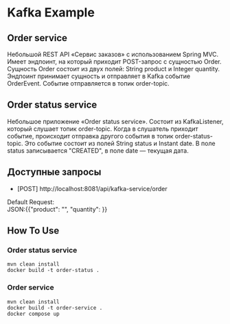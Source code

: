 # Kafka Example
## Order service
Небольшой REST API «Сервис заказов»  с использованием Spring MVC.
Имеет эндпоинт, на который приходит POST-запрос с сущностью Order.
Сущность Order состоит из двух полей: String product и Integer quantity.
Эндпоинт принимает сущность и отправляет в Kafka событие OrderEvent.
Событие отправляется в топик order-topic.
## Order status service
Небольшое приложение «Order status service».
Состоит из KafkaListener, который слушает топик order-topic.
Когда в слушатель приходит событие, происходит отправка другого события в топик  order-status-topic.
Это событие состоит из полей String status и Instant date.
В поле status записывается "CREATED", в поле date — текущая дата.

## Доступные запросы

* [POST] http://localhost:8081/api/kafka-service/order

Default Request:<br>JSON:{{"product": "", "quantity": }}

## How To Use

### Order status service
```
mvn clean install
docker build -t order-status .
```
### Order service
```
mvn clean install
docker build -t order-service .
docker compose up
```